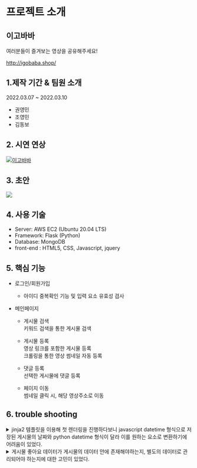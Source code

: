 # 프로젝트 소개

## 이고바바

여러분들이 즐겨보는 영상을 공유해주세요!

http://igobaba.shop/

##  1.제작 기간 & 팀원 소개

2022.03.07 ~ 2022.03.10
- 권영민
- 조영민
- 김동보

## 2. 시연 연상 

[![이고바바](https://img.youtube.com/vi/96KFZ_nZlzk/0.jpg)](https://youtu.be/96KFZ_nZlzk)

## 3. 초안

![](https://blog.kakaocdn.net/dn/biwOAr/btrvnWsVHYw/sfExjk7bwwzFlMCPlbZfz0/img.png)

## 4. 사용 기술

* Server: AWS EC2 (Ubuntu 20.04 LTS)
* Framework: Flask (Python)
* Database: MongoDB
* front-end : HTML5, CSS, Javascript, jquery

## 5. 핵심 기능

* 로그인/회원가입
  - 아이디 중복확인 기능 및 입력 요소 유효성 검사
  
* 메인페이지
   * 게시물 검색
     <br>키워드 검색을 통한 게시물 검색
     
   * 게시물 등록
     <br>영상 링크를 포함한 게시물 등록
     <br>크롤링을 통한 영상 썸네일 자동 등록
     
   * 댓글 등록
     <br>선택한 게시물에 댓글 등록
     
   * 페이지 이동
     <br>썸네일 클릭 시, 해당 영상주소로 이동
  

## 6. trouble shooting

<details>
    <summary>
        jinja2 템플릿을 이용해 첫 렌더링을 진행하다보니 javascript datetime 형식으로 저장된 게시물의 날짜와 python datetime 형식이 달라 이를 원하는 요소로 변환하기에 어려움이 있었다.
    </summary>
    <br>
    <div markcown="1">
        python에서의 여러 datetime 형식을 바꿔보며 해결 시도를 하였지만, 시간 부족으로 인해 아직 해결하지 못했다. 첫 렌더링 시가 아닌, ajax통신으로 게시물들을 받아오는 경우에는 javascript형식으로만 진행되어 문제가 발생하지 않았다.
    </div>
</details>

<details>
    <summary>
        게시물 좋아요 데이터가 게시물의 데이터 안에 존재해야하는지, 별도의 데이터로 관리되어야 하는지에 대한 고민이 있었다.
    </summary>
    <br>
    <div markcown="1">
        멘토님께 이를 문의하여 고민을 덜 수 있었다. 해당 문제 같은 경우에는, 좋아요의 기능이 어떻게 사용되냐에 따라, 데이터베이스의 구조가 달라진다고 하였다. 이 프로젝트에서는 좋아요의 기능으로 별도의 추가 기능이 없기 때문에, 별도의 데이터로 관리하기 보다는, 게시물의 데이터안에 삽입하는 것으로 진행했다.
    </div>
</details>
